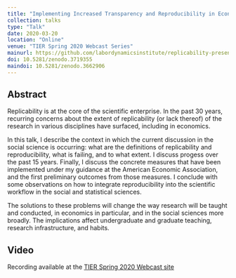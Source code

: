 ```yaml
---
title: "Implementing Increased Transparency and Reproducibility in Economics"
collection: talks
type: "Talk"
date: 2020-03-20
location: "Online"
venue: "TIER Spring 2020 Webcast Series"
mainurl: https://github.com/labordynamicsinstitute/replicability-presentation-2020
doi: 10.5281/zenodo.3719355
maindoi: 10.5281/zenodo.3662906
---
```


## Abstract

Replicability is at the core of the scientific enterprise. In the past 30 years,
recurring concerns about the extent of replicability  (or lack thereof) of the research in various disciplines have surfaced, including in economics.

In this talk, I describe the context in which the current discussion in the
social science is occurring: what are the definitions of replicability and
reproducibility, what is failing, and to what extent. I discuss progess over the past 15 years. 
Finally, I discuss the concrete measures that have been implemented under 
my guidance at the American  Economic Association, and the first preliminary outcomes 
from those measures. I conclude with some observations on how to integrate reproducibility
into the scientific workflow in the social and statistical sciences.


The solutions to these problems will change the way research will be taught
and conducted, in economics in particular, and in the social sciences more
broadly. The implications affect undergraduate and graduate teaching, research
infrastructure, and habits.


## Video

Recording available at the [TIER Spring 2020 Webcast site](https://www.projecttier.org/fellowships-and-workshops/weekly-webcast-leaders-research-transparency/)
